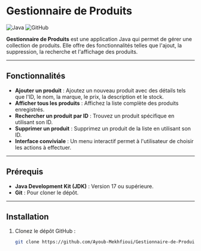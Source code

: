 # Gestionnaire de Produits

![Java](https://img.shields.io/badge/Java-17-blue)
![GitHub](https://img.shields.io/badge/GitHub-Repository-brightgreen)

**Gestionnaire de Produits** est une application Java qui permet de gérer une collection de produits. Elle offre des fonctionnalités telles que l'ajout, la suppression, la recherche et l'affichage des produits.

---

## Fonctionnalités

- **Ajouter un produit** : Ajoutez un nouveau produit avec des détails tels que l'ID, le nom, la marque, le prix, la description et le stock.
- **Afficher tous les produits** : Affichez la liste complète des produits enregistrés.
- **Rechercher un produit par ID** : Trouvez un produit spécifique en utilisant son ID.
- **Supprimer un produit** : Supprimez un produit de la liste en utilisant son ID.
- **Interface conviviale** : Un menu interactif permet à l'utilisateur de choisir les actions à effectuer.

---

## Prérequis

- **Java Development Kit (JDK)** : Version 17 ou supérieure.
- **Git** : Pour cloner le dépôt.

---

## Installation

1. Clonez le dépôt GitHub :
   ```bash
   git clone https://github.com/Ayoub-Mekhfioui/Gestionnaire-de-Produits.git